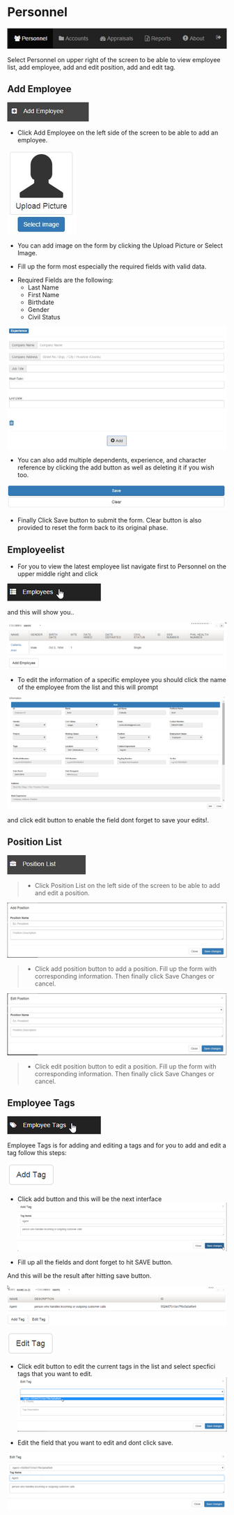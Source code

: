 # Personnel
![Image](img/addemployee1.jpg)
>
>
Select Personnel on upper right of the screen to be able to view employee list, add employee, add and edit position, add and edit tag.
## Add Employee
![Image](img/addemployee2.jpg "Title")
>
> 
+ Click Add Employee on the left side of the screen to be able to add an employee.
>
![Image](img/addemployee3.jpg "Title")
>
> 
+ You can add image on the form by clicking the Upload Picture or Select Image.
> 
+ Fill up the form most especially the required fields with valid data.
> 
+ Required Fields are the following:
	+ Last Name
	+ First Name
	+ Birthdate
	+ Gender
	+ Civil Status
>
![Image](img/addemployee4.jpg "Title")
>
> 
+ You can also add multiple dependents, experience, and character reference by clicking the add button as well  as deleting it if you wish too.
>
![Image](img/addemployee5.jpg "Title")
>
> 
+ Finally Click Save button to submit the form. Clear button is also provided to reset the form back to its original phase.
	
## Employeelist
+ For you to view the latest employee list navigate first to Personnel on the upper middle right and click
>
![Image](img/employeelist1.png)
>
and this will show you..
>
![Image](img/employeelist2.png)
>
+ To edit the information of a specific employee you should click the name of the employee from the list and this will prompt
>
![Image](img/employeelist3.png)
>
and click edit button to enable the field dont forget to save your edits!.

	
## Position List
![Image](img/positionlist1.jpg "Title")
>
> + Click Position List on the left side of the screen to be able to add and edit a position.
>
![Image](img/positionlist2.jpg "Title")
>
> + Click add position button to add a position. Fill up the form with corresponding information. Then finally click Save Changes or cancel.
>
![Image](img/positionlist3.jpg "Title")
>
> + Click edit position button to edit a position. Fill up the form with corresponding information. Then finally click Save Changes or cancel.
>
## Employee Tags
![Image](img/employeetags1.png)
>
Employee Tags is for adding and editing a tags and for you to add and edit a tag follow this steps:
>
![Image](img/employeetags2.png)
>
>
+ Click add button and this will be the next interface
![Image](img/employeetags3.png)
>
>
+ Fill up all the fields and dont forget to hit SAVE button. 
>
And this will be the result after hitting save button.
>
![Image](img/employeetags4.png)
>
>
![Image](img/employeetags5.png)
>
+ Click edit button to edit the current tags in the list and select specfici tags that you want to edit.
![Image](img/employeetags6.png)
>
>
+ Edit the field that you want to edit and dont click save.
>
![Image](img/employeetags7.png)
>








